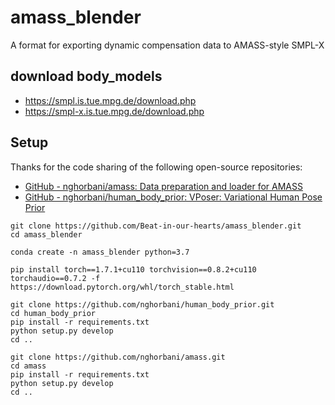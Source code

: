 # amass_blender
A format for exporting dynamic compensation data to AMASS-style SMPL-X

## download body_models

- https://smpl.is.tue.mpg.de/download.php
- https://smpl-x.is.tue.mpg.de/download.php


## Setup

Thanks for the code sharing of the following open-source repositories:

- [GitHub - nghorbani/amass: Data preparation and loader for AMASS](https://github.com/nghorbani/amass)
- [GitHub - nghorbani/human_body_prior: VPoser: Variational Human Pose Prior](https://github.com/nghorbani/human_body_prior)


```
git clone https://github.com/Beat-in-our-hearts/amass_blender.git
cd amass_blender

conda create -n amass_blender python=3.7

pip install torch==1.7.1+cu110 torchvision==0.8.2+cu110 torchaudio==0.7.2 -f https://download.pytorch.org/whl/torch_stable.html

git clone https://github.com/nghorbani/human_body_prior.git
cd human_body_prior
pip install -r requirements.txt
python setup.py develop
cd ..

git clone https://github.com/nghorbani/amass.git
cd amass
pip install -r requirements.txt
python setup.py develop
cd ..

```